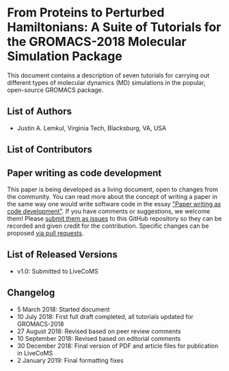 # From Proteins to Perturbed Hamiltonians: A Suite of Tutorials for the GROMACS-2018 Molecular Simulation Package 

This document contains a description of seven tutorials for carrying out different types
of molecular dynamics (MD) simulations in the popular, open-source GROMACS package.

## List of Authors

- Justin A. Lemkul, Virginia Tech, Blacksburg, VA, USA

## List of Contributors
<!-- We suggest listing contributers in order of addition. -->

## Paper writing as code development
<!-- This discussion is so that people know how to contribute to your document. -->
This paper is being developed as a living document, open to changes from the community. You can read more about the concept of writing a paper in the same way one would write software code in the essay ["Paper writing as code development"](https://livecomsjournal.github.io/about/paper_code/). If you have comments or suggestions, we welcome them! Please [submit them as issues](https://guides.github.com/features/issues/) to this GitHub repository so they can be recorded and given credit for the contribution. Specific changes can be proposed [via pull requests](https://help.github.com/articles/about-pull-requests/).

## List of Released Versions
<!-- update this when you decide to release a version either by preprint or when submitted to LiveCoMS-->
- v1.0: Submitted to LiveCoMS

## Changelog
<!-- Here, record summaries of important changes. A granular discussion of changes will be kept in GitHub by issue tracking.-->
- 5 March 2018: Started document
- 10 July 2018: First full draft completed, all tutorials updated for GROMACS-2018
- 27 August 2018: Revised based on peer review comments
- 10 September 2018: Revised based on editorial comments
- 30 December 2018: Final version of PDF and article files for publication in LiveCoMS
- 2 January 2019: Final formatting fixes
